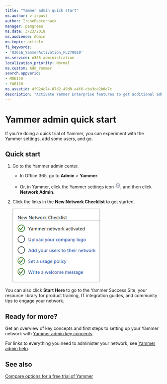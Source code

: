 ```yaml
---
title: "Yammer admin quick start"
ms.author: v-irpast
author: IrenePasternack
manager: pamgreen
ms.date: 3/23/2018
ms.audience: Admin
ms.topic: article
f1_keywords:
- 'O365E_YammerActivation_FL279020'
ms.service: o365-administration
localization_priority: Normal
ms.custom: Adm_Yammer
search.appverid:
- MOE150
- YAE150
ms.assetid: 4f924c74-87d2-49d0-a4f6-cba3ce2b0e7c
description: "Activate Yammer Enterprise features to get additional administration, apps, integration, services and support features, and an integrated experience with Office 365."
---
```


# Yammer admin quick start

If you're doing a quick trial of Yammer, you can experiment with the Yammer settings, add some users, and go. 
  
## Quick start

1. Go to the Yammer admin center.
    
      - In Office 365, go to **Admin** \> **Yammer**.
    
      - Or, in Yammer, click the Yammer settings icon ![Yammer settings icon](../media/9704ce70-56ce-43f7-96c6-f253b0413d40.png), and then click **Network Admin**.
    
2. Click the links in the **New Network Checklist** to get started. 
    
    ![Checklist with basic tasks for setting up a Yammer network](../media/ff561537-c263-4dcb-91bc-feba6a7691eb.png)
  
You can also click **Start Here** to go to the Yammer Success Site, your resource library for product training, IT integration guides, and community tips to engage your network. 
  
## Ready for more?

Get an overview of key concepts and first steps to setting up your Yammer network with [Yammer admin key concepts](admin-key-concepts.md). 
  
For links to everything you need to administer your network, see [Yammer admin help](..\yammer-landing-page).
  
## See also

[Compare options for a free trial of Yammer](compare-options-for-a-free-trial.md)

